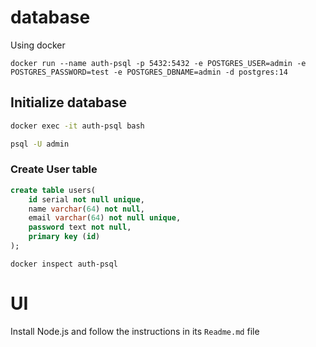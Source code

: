 # database
Using docker

```docker
docker run --name auth-psql -p 5432:5432 -e POSTGRES_USER=admin -e POSTGRES_PASSWORD=test -e POSTGRES_DBNAME=admin -d postgres:14
```


## Initialize database
```bash
docker exec -it auth-psql bash
```

```bash
psql -U admin
```
### Create User table
```sql
create table users(
    id serial not null unique,
    name varchar(64) not null,
    email varchar(64) not null unique,
    password text not null,
    primary key (id)
);
```

```
docker inspect auth-psql
```

# UI

Install Node.js and follow the instructions in its `Readme.md` file